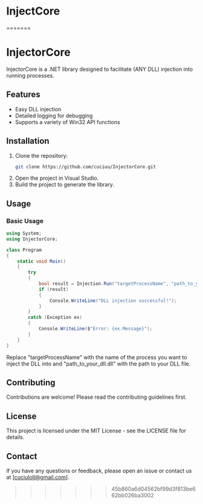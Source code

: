 
# InjectCore
=======
# InjectorCore

InjectorCore is a .NET library designed to facilitate (ANY DLL) injection into running processes.

## Features

- Easy DLL injection
- Detailed logging for debugging
- Supports a variety of Win32 API functions

## Installation

1. Clone the repository:
    ```bash
    git clone https://github.com/cuciuu/InjectorCore.git
    ```
2. Open the project in Visual Studio.
3. Build the project to generate the library.

## Usage

### Basic Usage

```csharp
using System;
using InjectorCore;

class Program
{
    static void Main()
    {
        try
        {
            bool result = Injection.Run("targetProcessName", "path_to_your_dll.dll");
            if (result)
            {
                Console.WriteLine("DLL injection successful!");
            }
        }
        catch (Exception ex)
        {
            Console.WriteLine($"Error: {ex.Message}");
        }
    }
}
```
Replace "targetProcessName" with the name of the process you want to inject the DLL into and "path_to_your_dll.dll" with the path to your DLL file.

## Contributing

Contributions are welcome! Please read the contributing guidelines first.

## License

This project is licensed under the MIT License - see the LICENSE file for details.

## Contact

If you have any questions or feedback, please open an issue or contact us at [cuciuloll@gmail.com].
>>>>>>> 45b860a6d04562bf99d3f813be662bb026ba3002
